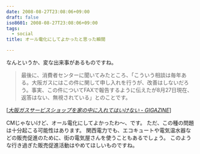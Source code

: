 ```yaml
---
date: 2008-08-27T23:08:06+09:00
draft: false
iso8601: 2008-08-27T23:08:06+09:00
tags:
  - social
title: オール電化にしてよかったと思った瞬間

---
```


なんというか、変な出来事があるものですね。

<blockquote cite="http://gigazine.net/index.php?/news/comments/20080827_osaka_gas_service/" title="大阪ガスサービスショップを家の中に入れてはいけない - GIGAZINE" class="blockquote">
  <p>最後に、消費者センターに聞いてみたところ、「こういう相談は毎年ある。大阪ガスにはこの件に関して申し入れを行うが、改善はしないだろう。事実、この件についてFAXで報告するように伝えたが8月27日現在、返答はない、無視されている」とのことです。</p>
</blockquote>
<div class="cite">[<cite><a href="http://gigazine.net/news/20080827_osaka_gas_service/">大阪ガスサービスショップを家の中に入れてはいけない - GIGAZINE</a></cite>]</div>

CMじゃないけど、オール電化にしてよかったわ～、です。
ただ、この種の問題は十分起こる可能性はあります。
関西電力でも、エコキュートや電気温水器などの販売促進のために、街の電気屋さんを使うこともあるでしょう。
このような行き過ぎた販売促進活動はやめてほしいものですね。
